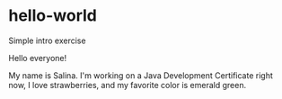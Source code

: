 # hello-world
Simple intro exercise

Hello everyone!

My name is Salina. I'm working on a Java Development Certificate right now, I love strawberries, and my favorite color is emerald green.
